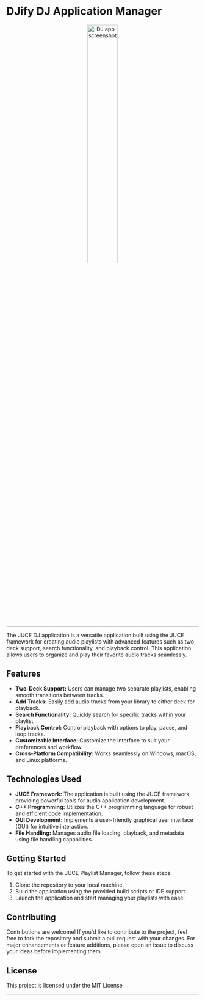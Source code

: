 # DJify DJ Application Manager

<p align="center">
  <img src="https://imgur.com/NnhQYAv.png" alt="DJ app screenshot" height="40%"/>
</p>

---
The JUCE DJ application is a versatile application built using the JUCE framework for creating audio playlists with advanced features such as two-deck support, search functionality, and playback control. This application allows users to organize and play their favorite audio tracks seamlessly.

## Features

- **Two-Deck Support:** Users can manage two separate playlists, enabling smooth transitions between tracks.
- **Add Tracks:** Easily add audio tracks from your library to either deck for playback.
- **Search Functionality:** Quickly search for specific tracks within your playlist.
- **Playback Control:** Control playback with options to play, pause, and loop tracks.
- **Customizable Interface:** Customize the interface to suit your preferences and workflow.
- **Cross-Platform Compatibility:** Works seamlessly on Windows, macOS, and Linux platforms.

## Technologies Used

- **JUCE Framework:** The application is built using the JUCE framework, providing powerful tools for audio application development.
- **C++ Programming:** Utilizes the C++ programming language for robust and efficient code implementation.
- **GUI Development:** Implements a user-friendly graphical user interface (GUI) for intuitive interaction.
- **File Handling:** Manages audio file loading, playback, and metadata using file handling capabilities.

## Getting Started

To get started with the JUCE Playlist Manager, follow these steps:

1. Clone the repository to your local machine.
2. Build the application using the provided build scripts or IDE support.
3. Launch the application and start managing your playlists with ease!

## Contributing

Contributions are welcome! If you'd like to contribute to the project, feel free to fork the repository and submit a pull request with your changes. For major enhancements or feature additions, please open an issue to discuss your ideas before implementing them.

## License

This project is licensed under the MIT License

---
